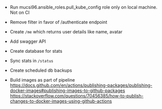 - Run mucsi96.ansible_roles.pull_kube_config role only on local machine. Not on CI

- Remove filter in favor of /authenticate endpoint

- Create `/me` which returns user details like name, avatar
- Add swagger API
- Create database for stats
- Sync stats in `/status`
- Create scheduled db backups


- Build images as part of pipeline https://docs.github.com/en/actions/publishing-packages/publishing-docker-images#publishing-images-to-github-packages
https://stackoverflow.com/questions/70456385/how-to-publish-changes-to-docker-images-using-github-actions
